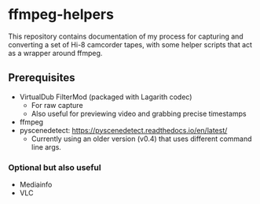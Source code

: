 # ffmpeg-helpers

This repository contains documentation of my process for capturing and converting a set of Hi-8 camcorder tapes, with some helper scripts that act as a wrapper around ffmpeg.

## Prerequisites

* VirtualDub FilterMod (packaged with Lagarith codec)
    * For raw capture
    * Also useful for previewing video and grabbing precise timestamps
* ffmpeg
* pyscenedetect: https://pyscenedetect.readthedocs.io/en/latest/
    * Currently using an older version (v0.4) that uses different command line args.

### Optional but also useful

* Mediainfo
* VLC